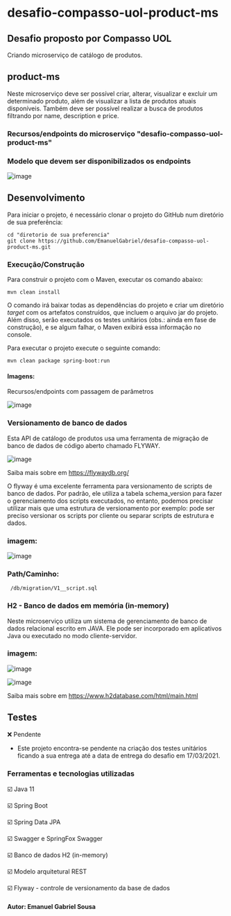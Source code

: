 # desafio-compasso-uol-product-ms

## Desafio proposto por Compasso UOL

Criando microserviço de catálogo de produtos.


## product-ms
Neste microserviço deve ser possível criar, alterar, visualizar e excluir um determinado produto, além de visualizar a lista de produtos atuais disponíveis. Também deve ser possível realizar a busca de produtos filtrando por name, description e price.



### Recursos/endpoints do microserviço "desafio-compasso-uol-product-ms"

### Modelo que devem ser disponibilizados os endpoints

![image](https://user-images.githubusercontent.com/16214525/111205439-ffa47c80-85a5-11eb-90c5-c1f1722b4c84.png)


## Desenvolvimento

Para iniciar o projeto, é necessário clonar o projeto do GitHub num diretório de sua preferência:

```shell
cd "diretorio de sua preferencia"
git clone https://github.com/EmanuelGabriel/desafio-compasso-uol-product-ms.git
```

### Execução/Construção

Para construir o projeto com o Maven, executar os comando abaixo:

```shell
mvn clean install
```

O comando irá baixar todas as dependências do projeto e criar um diretório *target* com os artefatos construídos, que incluem o arquivo jar do projeto. Além disso, serão executados os testes unitários (obs.: ainda em fase de construção), e se algum falhar, o Maven exibirá essa informação no console.

Para executar o projeto execute o seguinte comando:
```shell
mvn clean package spring-boot:run
```


#### Imagens:

Recursos/endpoints com passagem de parâmetros

![image](https://user-images.githubusercontent.com/16214525/111205086-9b81b880-85a5-11eb-83bc-ae3bc5d71e39.png)


### Versionamento de banco de dados
Esta API de catálogo de produtos usa uma ferramenta de migração de banco de dados de código aberto chamado FLYWAY. 

![image](https://user-images.githubusercontent.com/16214525/111208096-1a2c2500-85a9-11eb-9f2a-b23e2d8432c5.png)

 Saiba mais sobre em https://flywaydb.org/
 
O flyway é uma excelente ferramenta para versionamento de scripts de banco de dados. Por padrão, ele utiliza a tabela schema_version para fazer o gerenciamento dos scripts executados, no entanto, podemos precisar utilizar mais que uma estrutura de versionamento por exemplo: pode ser preciso versionar os scripts por cliente ou separar scripts de estrutura e dados.

### imagem:
![image](https://user-images.githubusercontent.com/16214525/111208273-4cd61d80-85a9-11eb-9c73-4915fa668459.png)

### Path/Caminho:
```shell
 /db/migration/V1__script.sql
```



### H2 - Banco de dados em memória (in-memory)
Neste microserviço utiliza um sistema de gerenciamento de banco de dados relacional escrito em JAVA. Ele pode ser incorporado em aplicativos Java ou executado no modo cliente-servidor. 

### imagem:
![image](https://user-images.githubusercontent.com/16214525/111208821-033a0280-85aa-11eb-8c01-258567282b28.png)

![image](https://user-images.githubusercontent.com/16214525/111209272-9410de00-85aa-11eb-87a8-89dfe78a6b4c.png)

Saiba mais sobre em https://www.h2database.com/html/main.html



## Testes

❌ Pendente

- Este projeto encontra-se pendente na criação dos testes unitários ficando a sua entrega até a data de entrega do desafio em 17/03/2021.  



<h3>Ferramentas e tecnologias utilizadas</h3>

:ballot_box_with_check: Java 11

:ballot_box_with_check: Spring Boot

:ballot_box_with_check: Spring Data JPA

:ballot_box_with_check: Swagger e SpringFox Swagger

:ballot_box_with_check: Banco de dados H2 (in-memory)

:ballot_box_with_check: Modelo arquitetural REST

:ballot_box_with_check: Flyway - controle de versionamento da base de dados


#### Autor: Emanuel Gabriel Sousa


